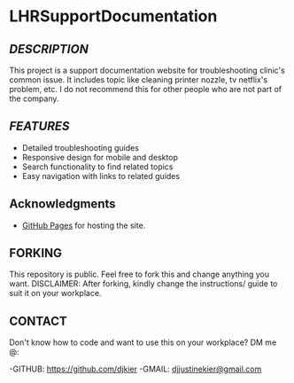 # LHRSupportDocumentation

## _DESCRIPTION_
This project is a support documentation website for troubleshooting clinic's common issue. It includes topic like cleaning printer nozzle, tv netflix's problem, etc. I do not recommend this for other people who are not part of the company. 

## _FEATURES_
- Detailed troubleshooting guides
- Responsive design for mobile and desktop
- Search functionality to find related topics
- Easy navigation with links to related guides

## Acknowledgments
- [GitHub Pages](https://pages.github.com/) for hosting the site.


## FORKING
This repository is public. Feel free to fork this and change anything you want. DISCLAIMER: After forking, kindly change the instructions/ guide to suit it on your workplace.

## CONTACT
Don't know how to code and want to use this on your workplace?
DM me @:


-GITHUB: https://github.com/djkier
-GMAIL: djjustinekier@gmail.com
